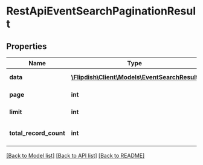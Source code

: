 # RestApiEventSearchPaginationResult

## Properties
Name | Type | Description | Notes
------------ | ------------- | ------------- | -------------
**data** | [**\Flipdish\\Client\Models\EventSearchResult**](EventSearchResult.md) | Event results | 
**page** | **int** | Current page index | 
**limit** | **int** | Current page size | 
**total_record_count** | **int** | Total record count | 

[[Back to Model list]](../README.md#documentation-for-models) [[Back to API list]](../README.md#documentation-for-api-endpoints) [[Back to README]](../README.md)


